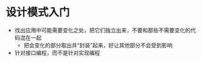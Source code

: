 # 设计模式入门

- 找出应用中可能需要变化之处，把它们独立出来，不要和那些不需要变化的代码混在一起
  - 把会变化的部分取出并“封装”起来，好让其他部分不会受到影响
- 针对接口编程，而不是针对实现编程